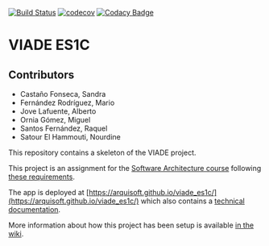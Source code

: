 [![Build Status](https://travis-ci.org/Arquisoft/viade_es1c.svg?branch=master)](https://travis-ci.org/Arquisoft/viade_es1c)
[![codecov](https://codecov.io/gh/Arquisoft/viade_es1c/branch/master/graph/badge.svg)](https://codecov.io/gh/Arquisoft/viade_es1c)
[![Codacy Badge](https://api.codacy.com/project/badge/Grade/b6e111f0a4a2457fabb1c4c79c6efa80)](https://www.codacy.com/gh/Arquisoft/viade_es1c?utm_source=github.com&amp;utm_medium=referral&amp;utm_content=Arquisoft/viade_es1c&amp;utm_campaign=Badge_Grade)

# VIADE ES1C

## Contributors
- Castaño Fonseca, Sandra
- Fernández Rodríguez, Mario
- Jove Lafuente, Alberto
- Ornia Gómez, Miguel
- Santos Fernández, Raquel
- Satour El Hammouti, Nourdine

This repository contains a skeleton of the VIADE project.

This project is an assignment for the [Software Architecture course](https://arquisoft.github.io/) following [these requirements](https://labra.solid.community/public/SoftwareArchitecture/AssignmentDescription/).

The app is deployed at [https://arquisoft.github.io/viade_es1c/](https://arquisoft.github.io/viade_es1c/) which also contains a [technical documentation](https://arquisoft.github.io/viade_es1c/docs).

More information about how this project has been setup is available [in the wiki](https://github.com/Arquisoft/viade_es1c/wiki).
